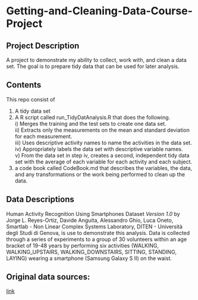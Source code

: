 # Getting-and-Cleaning-Data-Course-Project
## Project Description
A project to demonstrate my ability to collect, work with, and clean a data set.
The goal is to prepare tidy data that can be used for later analysis. 

## Contents
This repo consist of 
  1. A tidy data set
  2. A R script called run_TidyDatAnalysis.R that does the following.  
      i) Merges the training and the test sets to create one data set.  
      ii) Extracts only the measurements on the mean and standard deviation for each measurement.  
     iii) Uses descriptive activity names to name the activities in the data set.  
     iv) Appropriately labels the data set with descriptive variable names.  
     v) From the data set in step iv, creates a second, independent tidy data set with the average of each variable for each activity and each subject.
  3. a code book called CodeBook.md that describes the variables, the data, and any transformations or the work being performed to clean up the data. 

## Data Descriptions
Human Activity Recognition Using Smartphones Dataset *Version 1.0* by Jorge L. Reyes-Ortiz, Davide Anguita, Alessandro Ghio, Luca Oneto, Smartlab - Non Linear Complex Systems Laboratory, DITEN - Università degli Studi di Genova, is use to demonstrate this analysis. Data is collected through a series of experiments to a group of 30 volunteers within an age bracket of 19-48 years by performing six activities (WALKING, WALKING_UPSTAIRS, WALKING_DOWNSTAIRS, SITTING, STANDING, LAYING) wearing a smartphone (Samsung Galaxy S II) on the waist.

## Original data sources:
[link](http://archive.ics.uci.edu/ml/datasets/Human+Activity+Recognition+Using+Smartphones#)
